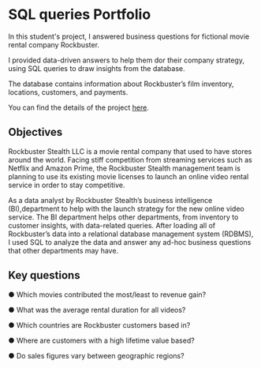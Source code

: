 # SQL queries Portfolio
In this student's project, I answered business questions for fictional movie rental company Rockbuster.

I provided data-driven answers to help them dor their company strategy, using SQL queries to draw insights from the database.

The database contains information about Rockbuster’s film inventory, locations, customers, and payments.

You can find the details of the project [here](https://images.careerfoundry.com/public/courses/data-immersion/A3/A3_Data_Project_Brief%20.pdf).

## Objectives
Rockbuster Stealth LLC is a movie rental company that used to have stores around the world. Facing stiff competition from streaming services such as Netflix and Amazon Prime, the Rockbuster Stealth management team is planning to use its existing movie licenses to launch an online video rental service in order to stay competitive.

As a data analyst by Rockbuster Stealth’s business intelligence (BI),department to help with the launch strategy for the new online video service. The BI department helps other departments, from inventory to customer insights, with data-related queries. After loading all of Rockbuster’s data into a relational database management system (RDBMS), I used SQL to analyze the data and answer any ad-hoc business questions that other departments may have.

## Key questions

● Which movies contributed the most/least to revenue gain?

● What was the average rental duration for all videos?

● Which countries are Rockbuster customers based in?

● Where are customers with a high lifetime value based?

● Do sales figures vary between geographic regions?
